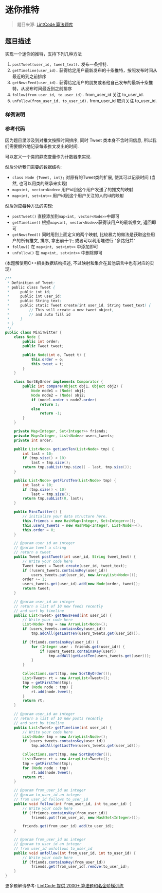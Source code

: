 # 迷你推特
 > 题目来源: [LintCode 算法题库](https://www.lintcode.com/problem/mini-twitter/?utm_source=sc-github-wzz)
 ## 题目描述
 实现一个迷你的推特，支持下列几种方法

1. `postTweet(user_id, tweet_text).` 发布一条推特.
2. `getTimeline(user_id).` 获得给定用户最新发布的十条推特，按照发布时间从最近的到之前排序
3. `getNewsFeed(user_id).` 获得给定用户的朋友或者他自己发布的最新十条推特，从发布时间最近到之前排序
4. `follow(from_user_id, to_user_id).` from_user_id 关注 to_user_id.
5. `unfollow(from_user_id, to_user_id).` from_user_id 取消关注 to_user_id.
 ### 样例说明
 
 ### 参考代码
 因为题目里涉及到对推文按照时间排序, 同时 Tweet 类本身不含时间信息, 所以我们需要额外地记录每条推文发出的时间.

可以定义一个类的静态变量作为计数器来实现.

然后分析我们需要的数据结构:

- `class Node {Tweet, int};` 对原有的Tweet类的扩展, 使其可以记录时间 (当然, 也可以用类的继承来实现)
- `map<int, vector<Node>>` 用户id到这个用户发送了的推文的映射
- `map<int, set<int>>` 用户id到这个用户关注的人的id的映射

然后对应每种方法的实现:

- `postTweet()` 直接添加到`map<int, vector<Node>>`中即可
- `getTimeline()` 根据`map<int, vector<Node>>`获得该用户的最新推文, 返回即可
- `getNewsFeed()` 同时用到上面定义的两个映射, 比较暴力的做法是获取这些用户的所有推文, 排序, 拿出前十个; 或者可以利用堆进行 "多路归并"
- `follow()` 在 `map<int, set<int>>` 中添加即可
- `unfollow()` 在 `map<int, set<int>>` 中删除即可

(本题解使用C++相关数据结构描述, 不过映射和集合在其他语言中也有对应的实现)
```java
/**
 * Definition of Tweet:
 * public class Tweet {
 *     public int id;
 *     public int user_id;
 *     public String text;
 *     public static Tweet create(int user_id, String tweet_text) {
 *         // This will create a new tweet object,
 *         // and auto fill id
 *     }
 * }
 */
public class MiniTwitter {
    class Node {
        public int order;
        public Tweet tweet;

        public Node(int o, Tweet t) {
            this.order = o;
            this.tweet = t;
        }
    }

    class SortByOrder implements Comparator {
        public int compare(Object obj1, Object obj2) {
            Node node1 = (Node) obj1;
            Node node2 = (Node) obj2;
            if (node1.order < node2.order)
                return 1;
            else
                return -1;
        }
    }

    private Map<Integer, Set<Integer>> friends;
    private Map<Integer, List<Node>> users_tweets;
    private int order;

    public List<Node> getLastTen(List<Node> tmp) {
        int last = 10;
        if (tmp.size() < 10)
            last = tmp.size();
        return tmp.subList(tmp.size() - last, tmp.size());
    }

    public List<Node> getFirstTen(List<Node> tmp) {
        int last = 10;
        if (tmp.size() < 10)
            last = tmp.size();
        return tmp.subList(0, last);
    }

    public MiniTwitter() {
        // initialize your data structure here.
        this.friends = new HashMap<Integer, Set<Integer>>();
        this.users_tweets = new HashMap<Integer, List<Node>>();
        this.order = 0;
    }

    // @param user_id an integer
    // @param tweet a string
    // return a tweet
    public Tweet postTweet(int user_id, String tweet_text) {
        // Write your code here
        Tweet tweet = Tweet.create(user_id, tweet_text);
        if (!users_tweets.containsKey(user_id))
            users_tweets.put(user_id, new ArrayList<Node>());
        order += 1;
        users_tweets.get(user_id).add(new Node(order, tweet));
        return tweet;
    }

    // @param user_id an integer
    // return a list of 10 new feeds recently
    // and sort by timeline
    public List<Tweet> getNewsFeed(int user_id) {
        // Write your code here
        List<Node> tmp = new ArrayList<Node>();
        if (users_tweets.containsKey(user_id))
            tmp.addAll(getLastTen(users_tweets.get(user_id)));

        if (friends.containsKey(user_id)) {
            for (Integer user : friends.get(user_id)) {
                if (users_tweets.containsKey(user))
                    tmp.addAll(getLastTen(users_tweets.get(user)));
            }
        }

        Collections.sort(tmp, new SortByOrder());
        List<Tweet> rt = new ArrayList<Tweet>();
        tmp = getFirstTen(tmp);
        for (Node node : tmp) {
            rt.add(node.tweet);
        }
        return rt;
    }

    // @param user_id an integer
    // return a list of 10 new posts recently
    // and sort by timeline
    public List<Tweet> getTimeline(int user_id) {
        // Write your code here
        List<Node> tmp = new ArrayList<Node>();
        if (users_tweets.containsKey(user_id))
            tmp.addAll(getLastTen(users_tweets.get(user_id)));

        Collections.sort(tmp, new SortByOrder());
        List<Tweet> rt = new ArrayList<Tweet>();
        tmp = getFirstTen(tmp);
        for (Node node : tmp)
            rt.add(node.tweet);
        return rt;
    }

    // @param from_user_id an integer
    // @param to_user_id an integer
    // from user_id follows to_user_id
    public void follow(int from_user_id, int to_user_id) {
        // Write your code here
        if (!friends.containsKey(from_user_id))
            friends.put(from_user_id, new HashSet<Integer>());

        friends.get(from_user_id).add(to_user_id);
    }

    // @param from_user_id an integer
    // @param to_user_id an integer
    // from user_id unfollows to_user_id
    public void unfollow(int from_user_id, int to_user_id) {
        // Write your code here
        if (friends.containsKey(from_user_id))
            friends.get(from_user_id).remove(to_user_id);
    }
}
```
 更多题解请参考: [LintCode 提供 2000+ 算法题和名企阶梯训练](https://www.lintcode.com/problem/?utm_source=sc-github-wzz)